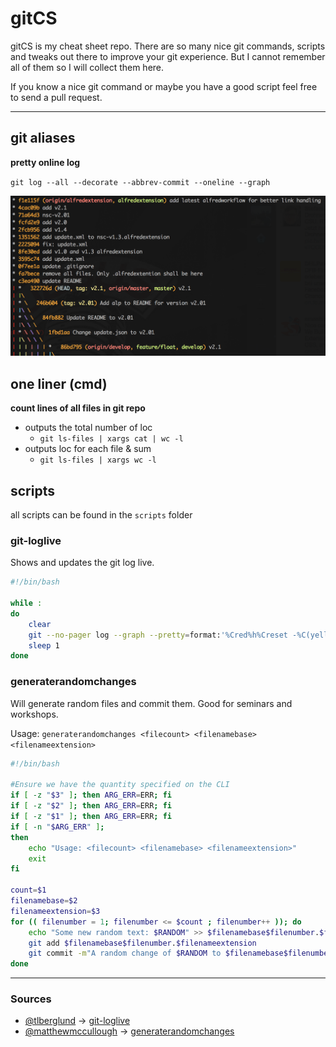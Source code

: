# gitCS

gitCS is my cheat sheet repo. There are so many nice git commands, scripts and tweaks out there to improve your git experience. But I cannot remember all of them so I will collect them here.

If you know a nice git command or maybe you have a good script feel free to send a pull request.

---
## git aliases

**pretty online log**

`git log --all --decorate --abbrev-commit --oneline --graph`

![pretty git log](images/git-log.png)

## one liner (cmd)

**count lines of all files in git repo**

* outputs the total number of loc
	* `git ls-files | xargs cat | wc -l`
* outputs loc for each file & sum
	* `git ls-files | xargs wc -l`

## scripts

all scripts can be found in the `scripts` folder

### git-loglive
Shows and updates the git log live.

```sh
#!/bin/bash
 
while :
do
    clear
    git --no-pager log --graph --pretty=format:'%Cred%h%Creset -%C(yellow)%d%Creset %s %Cgreen(%ci) %C(bold blue)<%an>%Creset' --abbrev-commit --date=relative --all
    sleep 1
done
```

### generaterandomchanges

Will generate random files and commit them. Good for seminars and workshops.

Usage: `generaterandomchanges <filecount> <filenamebase> <filenameextension>`

```sh
#!/bin/bash
 
#Ensure we have the quantity specified on the CLI
if [ -z "$3" ]; then ARG_ERR=ERR; fi
if [ -z "$2" ]; then ARG_ERR=ERR; fi
if [ -z "$1" ]; then ARG_ERR=ERR; fi
if [ -n "$ARG_ERR" ];
then
    echo "Usage: <filecount> <filenamebase> <filenameextension>"
    exit
fi
 
count=$1
filenamebase=$2
filenameextension=$3
for (( filenumber = 1; filenumber <= $count ; filenumber++ )); do
    echo "Some new random text: $RANDOM" >> $filenamebase$filenumber.$filenameextension
    git add $filenamebase$filenumber.$filenameextension
    git commit -m"A random change of $RANDOM to $filenamebase$filenumber.$filenameextension"
done
```

---
### Sources

* [@tlberglund](https://github.com/tlberglund) → [git-loglive](https://gist.github.com/tlberglund/3714970)
* [@matthewmccullough](https://github.com/matthewmccullough) → [generaterandomchanges](https://github.com/matthewmccullough/scripts/blob/master/generaterandomchanges)
